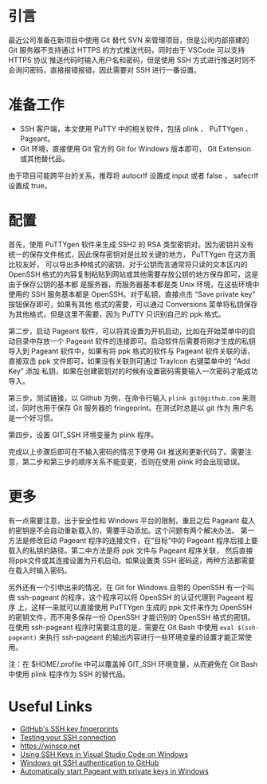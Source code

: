 # 引言

最近公司准备在新项目中使用 Git 替代 SVN 来管理项目，但是公司内部搭建的 Git 服务器不支持通过 HTTPS 的方式推送代码，同时由于 VSCode 可以支持 HTTPS 协议
推送代码时输入用户名和密码，但是使用 SSH 方式进行推送时则不会询问密码，直接报错报错，因此需要对 SSH 进行一番设置。


# 准备工作

- SSH 客户端，本文使用 PuTTY 中的相关软件，包括 plink 、 PuTTYgen 、 Pageant。
- Git 环境，直接使用 Git 官方的 Git for Windows 版本即可， Git Extension 或其他替代品。

由于项目可能跨平台的关系，推荐将 autocrlf 设置成 input 或者 false ， safecrlf 设置成 true。


# 配置

首先，使用 PuTTYgen 软件来生成 SSH2 的 RSA 类型密钥对。因为密钥并没有统一的保存文件格式，因此保存密钥对是比较关键的地方， PuTTYgen 在这方面比较友好，
可以导出多种格式的密钥，对于公钥而言通常将只读的文本区内的 OpenSSH 格式的内容复制粘贴到网站或其他需要存放公钥的地方保存即可，这是由于保存公钥的基本都
是服务器，而服务器基本都是类 Unix 环境，在这些环境中使用的 SSH 服务基本都是 OpenSSH。对于私钥，直接点击 “Save private key” 按钮保存即可，如果有其他
格式的需要，可以通过 Conversions 菜单将私钥保存为其他格式，但是这里不需要，因为 PuTTY 只识别自己的 ppk 格式。


第二步，启动 Pageant 软件，可以将其设置为开机启动，比如在开始菜单中的启动目录中存放一个 Pageant 软件的连接即可。启动软件后需要将刚才生成的私钥导入到
 Pageant 软件中，如果有将 ppk 格式的软件与 Pageant 软件关联的话，直接双击 ppk 文件即可，如果没有关联则可通过 TrayIcon 右键菜单中的 “Add Key” 添加
 私钥，如果在创建密钥对的时候有设置密码需要输入一次密码才能成功导入。


第三步，测试链接，以 Github 为例，在命令行输入 `plink git@github.com` 来测试，同时也用于保存 Git 服务器的 fringeprint。在测试时总是以 git 作为
用户名是一个好习惯。


第四步，设置 GIT_SSH 环境变量为 plink 程序。


完成以上步骤后即可在不输入密码的情况下使用 Git 推送和更新代码了。需要注意，第二步和第三步的顺序关系不能变更，否则在使用 plink 时会出现错误。


# 更多

有一点需要注意，出于安全性和 Windows 平台的限制，重启之后 Pageant 载入的密钥是不会自动重新载入的，需要手动添加。这个问题有两个解决办法。
第一方法是修改启动 Pageant 程序的连接文件，在“目标”中的 Pageant 程序后接上要载入的私钥的路径。第二中方法是将 ppk 文件与 Pageant 程序关联，
然后直接将ppk文件或其连接设置为开机启动。如果设置类 SSH 密码这，两种方法都需要在载入时输入密码。


另外还有一个引申出来的情况，在 Git for Windows 自带的 OpenSSH 有一个叫做 ssh-pageant 的程序，这个程序可以将 OpenSSH 的认证代理到 Pageant 程序
上，这样一来就可以直接使用 PuTTYgen 生成的 ppk 文件来作为 OpenSSH 的密钥文件，而不用多保存一份 OpenSSH 才能识别的 OpenSSH 格式的密钥。在使用
 ssh-pageant 程序时需要注意的是，需要在 Git Bash 中使用 `eval $(ssh-pageant)` 来执行 ssh-pageant 的输出内容进行一些环境变量的设置才能正常使用。
 
注：在 $HOME/.profile 中可以覆盖掉 GIT_SSH 环境变量，从而避免在 Git Bash 中使用 plink 程序作为 SSH 的替代品。
 
 
# Useful Links
 
- [GitHub's SSH key fingerprints](https://help.github.com/articles/github-s-ssh-key-fingerprints/)
- [Testing your SSH connection](https://help.github.com/articles/testing-your-ssh-connection/)
- https://winscp.net
- [Using SSH Keys in Visual Studio Code on Windows](http://www.cgranade.com/blog/2016/06/06/ssh-keys-in-vscode.html)
- [Windows git SSH authentication to GitHub](https://vladmihalcea.com/tutorials/git/windows-git-ssh-authentication-to-github/)
- [Automatically start Pageant with private keys in Windows](http://www.martijnburgers.net/post/2011/11/26/Automatically-start-Pageant-with-private-keys-in-Windows.aspx)
